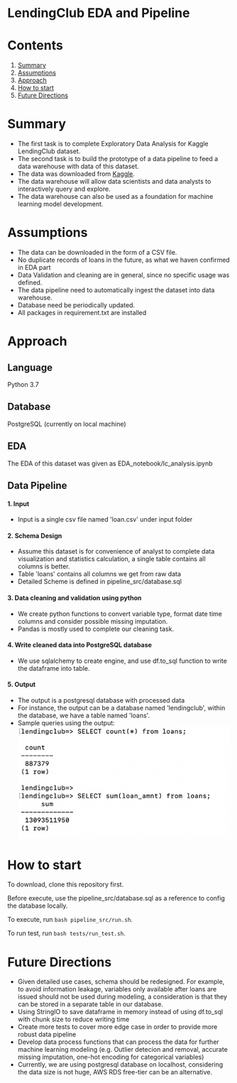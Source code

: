 # LendingClub EDA and Pipeline

# Contents

1. [Summary](README.md#Summary)
2. [Assumptions](README.md#Assumptions)
3. [Approach](README.md#Approach)
4. [How to start](README.md#how-to-start)
5. [Future Directions](README.md#Future-directions)

# Summary
* The first task is to complete Exploratory Data Analysis for Kaggle LendingClub dataset.
* The second task is to build the prototype of a data pipeline to feed a data warehouse with data of this dataset. 
* The data was downloaded from [Kaggle](https://www.kaggle.com/wndykan/lending-club-data). 
* The data warehouse will allow data scientists and data analysts to interactively query and explore.
* The data warehouse can also be used as a foundation for machine learning model development.

# Assumptions

* The data can be downloaded in the form of a CSV file. 
* No duplicate records of loans in the future, as what we haven confirmed in EDA part
* Data Validation and cleaning are in general, since no specific usage was defined.
* The data pipeline need to automatically ingest the dataset into data warehouse.
* Database need be periodically updated.
* All packages in requirement.txt are installed

# Approach

## Language

Python 3.7

## Database

PostgreSQL (currently on local machine)

## EDA

The EDA of this dataset was given as EDA_notebook/lc_analysis.ipynb

## Data Pipeline

#### 1. Input

- Input is a single csv file named 'loan.csv' under input folder

#### 2. Schema Design

- Assume this dataset is for convenience of analyst to complete data visualization and statistics calculation, a single table contains all columns is better.
- Table 'loans' contains all columns we get from raw data
- Detailed Scheme is defined in pipeline_src/database.sql

#### 3. Data cleaning and validation using python

- We create python functions to convert variable type, format date time columns and consider possible missing imputation.
- Pandas is mostly used to complete our cleaning task.

#### 4. Write cleaned data into PostgreSQL database

- We use sqlalchemy to create engine, and use df.to_sql function to write the dataframe into table.


#### 5. Output

- The output is a postgresql database with processed data
- For instance, the output can be a database named 'lendingclub', within the database, we have a table named 'loans'.
- Sample queries using the output: ![demo](demo.png)

# How to start

To download, clone this repository first.

Before execute, use the pipeline_src/database.sql as a reference to config the database locally.

To execute, run  `bash pipeline_src/run.sh`.

To run test, run `bash tests/run_test.sh`.

# Future Directions

* Given detailed use cases, schema should be redesigned. For example, to avoid information leakage, variables only available after loans are issued should not be used during modeling, a consideration is that they can be stored in a separate table in our database. 
* Using StringIO to save dataframe in memory instead of using df.to_sql with chunk size to reduce writing time
* Create more tests to cover more edge case in order to provide more robust data pipeline
* Develop data process functions that can process the data for further machine learning modeling (e.g. Outlier detecion and removal, accurate missing imputation, one-hot encoding for categorical variables)
* Currently, we are using postgresql database on localhost, considering the data size is not huge, AWS RDS free-tier can be an alternative.